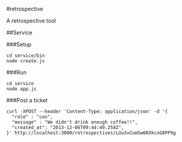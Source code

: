 #retrospective

A retrospective tool

##Service

###Setup

```Shell
cd service/bin
node create.js
```

###Run


```Shell
cd service
node app.js
```

###Post a ticket
```Shell
curl -XPOST --header 'Content-Type: application/json' -d '{
  "role" : "con",
  "message" : "We didn't drink enough coffee!!",
  "created_at": "2013-12-06T09:44:49.258Z",
}' http://localhost:3000/retrospectives/LUu3vCumSw6RXkcoG8PP9g
```
